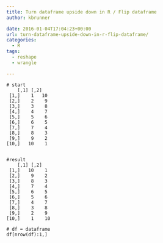 ```yaml
---
title: Turn dataframe upside down in R / Flip dataframe
author: kbrunner

date: 2016-01-04T17:04:23+00:00
url: turn-dataframe-upside-down-in-r-flip-dataframe/
categories:
  - R
tags:
  - reshape
  - wrangle

---
```

    # start
        [,1] [,2]
     [1,]    1   10
     [2,]    2    9
     [3,]    3    8
     [4,]    4    7
     [5,]    5    6
     [6,]    6    5
     [7,]    7    4
     [8,]    8    3
     [9,]    9    2
    [10,]   10    1


    #result
        [,1] [,2]
     [1,]   10    1
     [2,]    9    2
     [3,]    8    3
     [4,]    7    4
     [5,]    6    5
     [6,]    5    6
     [7,]    4    7
     [8,]    3    8
     [9,]    2    9
    [10,]    1    10

    # df = dataframe
    df[nrow(df):1,]
